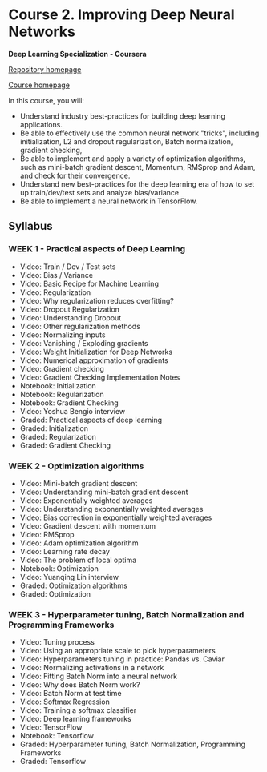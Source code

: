 # Course 2. Improving Deep Neural Networks 

**Deep Learning Specialization - Coursera**

[Repository homepage](https://github.com/ngshya/deep-learning-coursera/ "Deep learning GitHub repository.")

[Course homepage](https://www.coursera.org/learn/deep-neural-network "Improving Deep Neural Networks: Hyperparameter tuning, Regularization and Optimization")

In this course, you will: 
* Understand industry best-practices for building deep learning applications. 
* Be able to effectively use the common neural network "tricks", including initialization, L2 and dropout regularization, Batch normalization, gradient checking, 
* Be able to implement and apply a variety of optimization algorithms, such as mini-batch gradient descent, Momentum, RMSprop and Adam, and check for their convergence. 
* Understand new best-practices for the deep learning era of how to set up train/dev/test sets and analyze bias/variance
* Be able to implement a neural network in TensorFlow. 


## Syllabus

### WEEK 1 - Practical aspects of Deep Learning

* Video: Train / Dev / Test sets
* Video: Bias / Variance
* Video: Basic Recipe for Machine Learning
* Video: Regularization
* Video: Why regularization reduces overfitting?
* Video: Dropout Regularization
* Video: Understanding Dropout
* Video: Other regularization methods
* Video: Normalizing inputs
* Video: Vanishing / Exploding gradients
* Video: Weight Initialization for Deep Networks
* Video: Numerical approximation of gradients
* Video: Gradient checking
* Video: Gradient Checking Implementation Notes
* Notebook: Initialization
* Notebook: Regularization
* Notebook: Gradient Checking
* Video: Yoshua Bengio interview
* Graded: Practical aspects of deep learning
* Graded: Initialization
* Graded: Regularization
* Graded: Gradient Checking


### WEEK 2 - Optimization algorithms

* Video: Mini-batch gradient descent
* Video: Understanding mini-batch gradient descent
* Video: Exponentially weighted averages
* Video: Understanding exponentially weighted averages
* Video: Bias correction in exponentially weighted averages
* Video: Gradient descent with momentum
* Video: RMSprop
* Video: Adam optimization algorithm
* Video: Learning rate decay
* Video: The problem of local optima
* Notebook: Optimization
* Video: Yuanqing Lin interview
* Graded: Optimization algorithms
* Graded: Optimization


### WEEK 3 - Hyperparameter tuning, Batch Normalization and Programming Frameworks

* Video: Tuning process
* Video: Using an appropriate scale to pick hyperparameters
* Video: Hyperparameters tuning in practice: Pandas vs. Caviar
* Video: Normalizing activations in a network
* Video: Fitting Batch Norm into a neural network
* Video: Why does Batch Norm work?
* Video: Batch Norm at test time
* Video: Softmax Regression
* Video: Training a softmax classifier
* Video: Deep learning frameworks
* Video: TensorFlow
* Notebook: Tensorflow
* Graded: Hyperparameter tuning, Batch Normalization, Programming Frameworks
* Graded: Tensorflow
